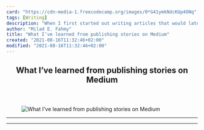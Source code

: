 ```yaml
---
card: "https://cdn-media-1.freecodecamp.org/images/0*G41ymkNdcKUp4ONq"
tags: [Writing]
description: "When I first started out writing articles that would later ge"
author: "Milad E. Fahmy"
title: "What I’ve learned from publishing stories on Medium"
created: "2021-08-16T11:32:46+02:00"
modified: "2021-08-16T11:32:46+02:00"
---
```

<div class="site-wrapper">
<main id="site-main" class="site-main outer">
<div class="inner">
<article class="post-full post tag-writing tag-technology tag-self-improvement tag-learning tag-motivation ">
<header class="post-full-header">
<h1 class="post-full-title">What I’ve learned from publishing stories on Medium</h1>
</header>
<figure class="post-full-image">
<picture>
<source media="(max-width: 700px)" sizes="1px" srcset="data:image/gif;base64,R0lGODlhAQABAIAAAAAAAP///yH5BAEAAAAALAAAAAABAAEAAAIBRAA7 1w">
<source media="(min-width: 701px)" sizes="(max-width: 800px) 400px,
(max-width: 1170px) 700px,
1400px" srcset="https://cdn-media-1.freecodecamp.org/images/0*G41ymkNdcKUp4ONq 300w,
https://cdn-media-1.freecodecamp.org/images/0*G41ymkNdcKUp4ONq 600w,
https://cdn-media-1.freecodecamp.org/images/0*G41ymkNdcKUp4ONq 1000w,
https://cdn-media-1.freecodecamp.org/images/0*G41ymkNdcKUp4ONq 2000w">
<img onerror="this.style.display='none'" src="https://cdn-media-1.freecodecamp.org/images/0*G41ymkNdcKUp4ONq" alt="What I’ve learned from publishing stories on Medium">
</picture>
</figure>
<section class="post-full-content">
<div class="post-content">
</div>
<hr>
<hr>
</section>
</article>
</div>
</main>
</div>
<!-- Google Tag Manager (noscript) -->
<!-- End Google Tag Manager (noscript) -->
